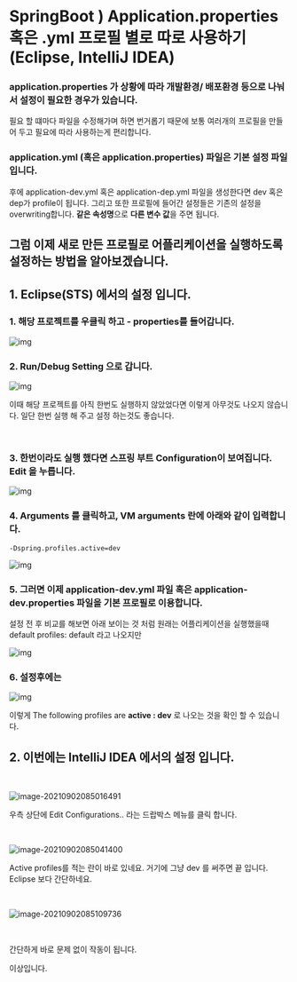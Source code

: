 # SpringBoot ) Application.properties 혹은 .yml 프로필 별로 따로 사용하기 (Eclipse, IntelliJ IDEA)



### application.properties 가 상황에 따라 개발환경/ 배포환경 등으로 나눠서 설정이 필요한 경우가 있습니다.

필요 할 떄마다 파일을 수정해가며 하면 번거롭기 때문에 보통 여러개의 프로필을 만들어 두고 필요에 따라 사용하는게 편리합니다.



### application.yml (혹은 application.properties) 파일은 기본 설정 파일입니다.

후에 application-dev.yml 혹은 application-dep.yml 파일을 생성한다면 dev 혹은 dep가 profile이 됩니다. 그리고 또한 프로필에 들어간 설정들은 기존의 설정을 overwriting합니다. **같은 속성명**으로 **다른 변수 값**을 주면 됩니다.



## 그럼 이제 새로 만든 프로필로 어플리케이션을 실행하도록 설정하는 방법을 알아보겠습니다.



## 1. Eclipse(STS) 에서의 설정 입니다.



### 1. 해당 프로젝트를 우클릭 하고 - properties를 들어갑니다.

![img](https://raw.githubusercontent.com/Shane-Park/markdownBlog/master/backend/spring/profile.assets/img.png)



### 2. Run/Debug Setting 으로 갑니다.

![img](https://raw.githubusercontent.com/Shane-Park/markdownBlog/master/backend/spring/profile.assets/img-20210819214830379.png)

이때 해당 프로젝트를 아직 한번도 실행하지 않았었다면 이렇게 아무것도 나오지 않습니다. 일단 한번 실행 해 주고 설정 하는것도 좋습니다.

​	

### 3. 한번이라도 실행 했다면 스프링 부트 Configuration이 보여집니다. Edit 을 누릅니다.

![img](https://raw.githubusercontent.com/Shane-Park/markdownBlog/master/backend/spring/profile.assets/img-20210819214830370.png)

 	

### 4. Arguments 를 클릭하고, VM arguments 란에 아래와 같이 입력합니다.

```
-Dspring.profiles.active=dev
```

![img](https://raw.githubusercontent.com/Shane-Park/markdownBlog/master/backend/spring/profile.assets/img-20210819214830372.png)



### 5. 그러면 이제 application-dev.yml 파일 혹은 application-dev.properties 파일을 기본 프로필로 이용합니다.

설정 전 후 비교를 해보면 아래 보이는 것 처럼 원래는 어플리케이션을 실행했을때 default profiles: default 라고 나오지만

![img](https://raw.githubusercontent.com/Shane-Park/markdownBlog/master/backend/spring/profile.assets/img-20210819214830353.png)



### 6. 설정후에는

![img](https://raw.githubusercontent.com/Shane-Park/markdownBlog/master/backend/spring/profile.assets/img-20210819214830374.png)

이렇게 The following profiles are **active : dev** 로 나오는 것을 확인 할 수 있습니다.



## 2. 이번에는  IntelliJ IDEA 에서의 설정 입니다.

​	

![image-20210902085016491](https://raw.githubusercontent.com/Shane-Park/markdownBlog/master/backend/spring/profile.assets/image-20210902085016491.png)

우측 상단에 Edit Configurations.. 라는 드랍박스 메뉴를 클릭 합니다.

​	

![image-20210902085041400](https://raw.githubusercontent.com/Shane-Park/markdownBlog/master/backend/spring/profile.assets/image-20210902085041400.png)

Active profiles를 적는 란이 바로 있네요. 거기에 그냥 dev 를 써주면 끝 입니다. Eclipse 보다 간단하네요.

​	

![image-20210902085109736](https://raw.githubusercontent.com/Shane-Park/markdownBlog/master/backend/spring/profile.assets/image-20210902085109736.png)

​	

간단하게 바로 문제 없이 작동이 됩니다.



이상입니다.